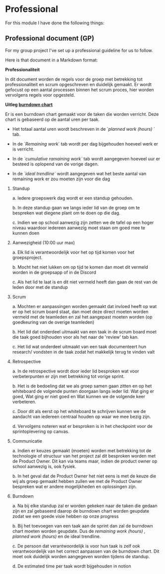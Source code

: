 # Professional

For this module I have done the following things:

## Professional document (GP)
For my group project I've set up a professional guideline for us to follow.

Here is that document in a Markdown format:

**Professionaliteit**

In dit document worden de regels voor de groep met betrekking tot
professionaliteit en scrum opgeschreven en duidelijk gemaakt. Er wordt
gefocust op een aantal processen binnen het scrum proces, hier worden
vervolgens regels voor opgesteld.

**Uitleg [burndown
chart](https://1drv.ms/x/s!AkY3UFbuOGGngpwpy8Z4QUqJko3-yw?e=t3bzeP)**

Er is een burndown chart gemaakt voor de taken die worden verricht. Deze
chart is gebaseerd op de aantal uren per taak.

-   Het totaal aantal uren wordt beschreven in de \`*planned work
    (hours)* \` tab.

-   In de \`*Remaining work*\` tab wordt per dag bijgehouden hoeveel
    werk er is verricht.

-   In de *\`cumulative ramaining work\`* tab wordt aangegeven hoeveel
    uur er besteed is oplopend van de vorige dagen.

-   In de *\`ideal trendline\`* wordt aangegeven wat het beste aantal
    van remaining work er zou moeten zijn voor die dag

1.  Standup

    a.  Iedere groepswerk dag wordt er een standup gehouden.

    b.  In deze standup gaan we langs ieder lid van de groep om te
    bespreken wat diegene plant om te doen op die dag.

    c.  Indien we op school aanwezig zijn zetten we de tafel op een
    hoger niveau waardoor iedereen aanwezig moet staan om goed mee
    te kunnen doen

2.  Aanwezigheid (10:00 uur max)

    a.  Elk lid is verantwoordelijk voor het op tijd komen voor het
    groepsproject.

    b.  Mocht het niet lukken om op tijd te komen dan moet dit vermeld
    worden in de groepsapp of in de Discord

    c.  Als het lid te laat is en dit niet vermeld heeft dan gaan de
    rest van de leden door met de standup

3.  Scrum

    a.  Mochten er aanpassingen worden gemaakt dat invloed heeft op wat
    er op het scrum board staat, dan moet deze direct moeten worden
    vermeld met de teamleden en zal het aangepast moeten worden (op
    goedkeuring van de overige teamleden)

    b.  Het lid dat onderdeel uitmaakt van een taak in de scrum board
    moet die taak goed bijhouden voor als het naar de 'review' tab
    kan.

    c.  Het lid wat onderdeel uitmaakt van een taak documenteert hun
    research/ vondsten in de taak zodat het makkelijk terug te
    vinden valt

4.  Retrospective

    a.  In de retrospective wordt door ieder lid besproken wat voor
    verbeterpunten er zijn met betrekking tot vorige sprint.

    b.  Het is de bedoeling dat we als groep samen gaan zitten en op het
    whiteboard de volgende punten doorgaan langs ieder lid: Wat ging
    er goed, Wat ging er niet goed en Wat kunnen we de volgende keer
    verbeteren.

    c.  Door dit als eerst op het whiteboard te schrijven kunnen we de
    aandacht van iedereen centraal houden op waar we mee bezig zijn.

    d.  Vervolgens noteren wat er besproken is in het checkpoint voor de
    sprintoplevering op canvas.

5.  Communicatie

    a.  Indien er keuzes gemaakt (moeten) worden met betrekking tot de
    technologie of structuur van het project zal dit besproken
    worden met de Product Owner. Dit kan via teams maar, indien de
    product owner op school aanwezig is, ook fysiek.

    b.  In het geval dat de Product Owner het niet eens is met de keuze
    die wij als groep gemaakt hebben zullen we met de Product Owner
    bespreken wat er andere mogelijkheden en oplossingen zijn.

6.  Burndown

    a.  Na bij elke standup zal er worden gekeken naar de taken die
    gedaan zijn en zal gebaseerd daarop de burndown chart worden
    geupdate zodat we een goede visie hebben op onze progress

    b.  Bij het toevoegen van een taak aan de sprint dan zal de burndown
    chart moeten worden geupdate. Dus de *remaining work (hours) ,
    planned work (hours)* en de ideal trendline.

    c.  De persoon dat verantwoordelijk is voor hun taak is zelf ook
    verantwoordelijk van het correct aanpassen van de burndown
    chart. Dit moet ook duidelijk worden aangegeven worden tijdens
    de standup.

    d.  De estimated time per taak wordt bijgehouden in notion


